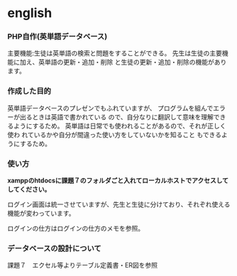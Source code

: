 # english
### PHP自作(英単語データベース)
主要機能:生徒は英単語の検索と問題をすることができる。
先生は生徒の主要機能に加え、英単語の更新・追加・削除
と生徒の更新・追加・削除の機能があります。

### 作成した目的
英単語データベースのプレゼンでもふれていますが、
プログラムを組んでエラーが出るときは英語で書かれている
ので、自分なりに翻訳して意味を理解できるようにするため。
英単語は日常でも使われることがあるので、それが正しく使わ
れているかや自分が間違った使い方をしていないかを知ること
もできるようにするため。

### 使い方
**xamppのhtdocsに課題７のフォルダごと入れてローカルホストでアクセスしてしてください。** 

ログイン画面は統一させていますが、先生と生徒に分けており、それぞれ使える機能が変わっています。

ログインの仕方はログインの仕方のメモを参照。

### データベースの設計について
課題７　エクセル等よりテーブル定義書・ER図を参照

